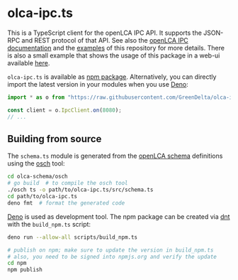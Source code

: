 # olca-ipc.ts

This is a TypeScript client for the openLCA IPC API. It supports the JSON-RPC and REST protocol of that API. See also the [openLCA IPC documentation](https://greendelta.github.io/openLCA-ApiDoc/ipc/) and the [examples](./test/examples/) of this repository for more details. There is also a small example that shows the usage of this package in a web-ui available [here](https://github.com/GreenDelta/olca-ipc-web-example).

`olca-ipc.ts` is available as [npm package](https://www.npmjs.com/package/olca-ipc). Alternatively, you can directly import the latest version in your modules when you use [Deno](https://deno.com/):

```ts
import * as o from "https://raw.githubusercontent.com/GreenDelta/olca-ipc.ts/main/mod.ts";

const client = o.IpcClient.on(8080);
// ...
```

## Building from source

The `schema.ts` module is generated from the [openLCA schema](https://github.com/GreenDelta/olca-schema) definitions using the [osch](https://github.com/GreenDelta/olca-schema/tree/master/osch) tool:

```bash
cd olca-schema/osch
# go build  # to compile the osch tool
./osch ts -o path/to/olca-ipc.ts/src/schema.ts
cd path/to/olca-ipc.ts
deno fmt  # format the generated code
```

[Deno](https://deno.land/) is used as development tool. The npm package can be created via [dnt](https://github.com/denoland/dnt/) with the `build_npm.ts` script:

```bash
deno run --allow-all scripts/build_npm.ts

# publish on npm; make sure to update the version in build_npm.ts
# also, you need to be signed into npmjs.org and verify the update
cd npm
npm publish
```
